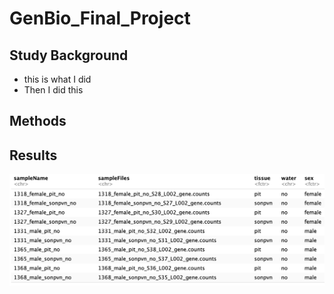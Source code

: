 # GenBio_Final_Project

## Study Background 
- this is what I did
- Then I did this 

## Methods 

## Results 

![](./sampletable.png)
